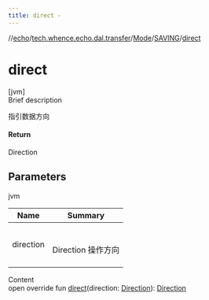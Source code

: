 ```yaml
---
title: direct -
---
```

//[echo](../../../index.md)/[tech.whence.echo.dal.transfer](../../index.md)/[Mode](../index.md)/[SAVING](index.md)/[direct](direct.md)



# direct  
[jvm]  
Brief description  


指引数据方向



#### Return  


Direction



## Parameters  
  
jvm  
  
|  Name|  Summary| 
|---|---|
| direction| <br><br>Direction 操作方向<br><br>
  
  
Content  
open override fun [direct](direct.md)(direction: [Direction](../../../tech.whence.echo.dal.transfer.node/-direction/index.md)): [Direction](../../../tech.whence.echo.dal.transfer.node/-direction/index.md)  




